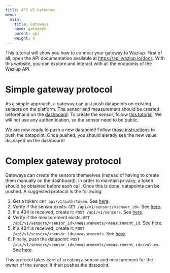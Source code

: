 ```yaml
---
title: API V1 Gateways
menu:
  main:
    title: Gateways
    name: gateways
    parent: api
    weight: 4
---
```


This tutorial will show you how to connect your gateway to Waziup.
First of all, open the API documentation available at https://api.waziup.io/docs.
With this website, you can explore and interact with all the endpoints of the Waziup API.

Simple gateway protocol
=======================

As a simple approach, a gateway can just push datapoints on existing sensors on the platform.
The sensor and measurement should be created beforehand on the [dashboard](https://dashboard.waziup.io).
To create the sensor, follow [this tutorial](/tutorials/software/dashboard/).
We will not use any authentication, so the sensor need to be public.

We are now ready to push a new datapoint!
Follow [those instructions](../sensor_management/#push-data-to-your-sensor-node) to push the datapoint.
Once pushed, you should alerady see the new value displayed on the dashboard!

Complex gateway protocol
========================

Gateways can create the sensors themselves (instead of having to create them manually on the dashboard).
In order to maintain privacy, a token should be obtained before each call.
Once this is done, datapoints can be pushed.
A suggested protocol is the following:

1. Get a token: `GET api/v1/auth/token`. See [here](../access_control/#authentication).
2. Verify if the sensor exists: `GET /api/v1/sensors/<sensor_id>`. See [here](../sensor_management/#read-a-particular-sensor).
3. If a 404 is received, create it: `POST /api/v1/sensors`. See [here](../sensor_management/#create-a-sensor-node).
4. Verify if the measurement exists: `GET /api/v1/sensors/<sensor_id>/measurements/<measurement_id`. See [here](../sensor_management/#check-your-measurement).
5. If a 404 is received, create it: `POST /api/v1/sensors/<sensor_id>/measurements`. See [here](../sensor_management/#create-measurements).
6. Finally, push the datapoint: `POST /api/v1/sensors/<sensor_id>/measurements/<measurement_id>/values`. See [here](../sensor_management/#push-data-to-your-sensor-node).

This protocol takes care of creating a sensor and measurement for the owner of the sensor. It then pushes the datapoint. 

